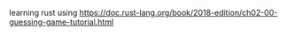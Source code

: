 learning rust using https://doc.rust-lang.org/book/2018-edition/ch02-00-guessing-game-tutorial.html
